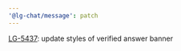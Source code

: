 ```yaml
---
'@lg-chat/message': patch
---
```


[LG-5437](https://jira.mongodb.org/browse/LG-5437): update styles of verified answer banner

